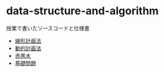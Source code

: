 # data-structure-and-algorithm
授業で書いたソースコードと仕様書
- [線形計画法](https://silent-felidae-1f6.notion.site/94e602761c4c493f9bd359afa8dc711f)
- [動的計画法](https://silent-felidae-1f6.notion.site/645d0a1e11eb481aa61f3da13032591c)
- [赤黒木](http://silent-felidae-1f6.notion.site/010e25c0622f4845acb8abcd4375be7b)
- [基礎問題](https://silent-felidae-1f6.notion.site/f7f2598ce9154f5c9e520282e3e99173)
